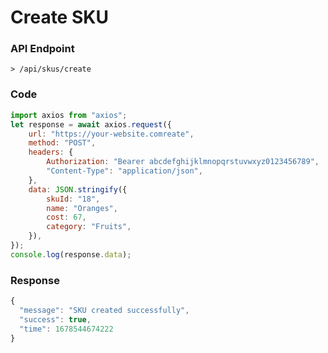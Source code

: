# Create SKU

### API Endpoint

```
> /api/skus/create
```

### Code

```js copy
import axios from "axios";
let response = await axios.request({
    url: "https://your-website.comreate",
    method: "POST",
    headers: {
        Authorization: "Bearer abcdefghijklmnopqrstuvwxyz0123456789",
        "Content-Type": "application/json",
    },
    data: JSON.stringify({
        skuId: "18",
        name: "Oranges",
        cost: 67,
        category: "Fruits",
    }),
});
console.log(response.data);
```

### Response

```js copy
{
  "message": "SKU created successfully",
  "success": true,
  "time": 1678544674222
}
```
